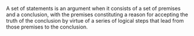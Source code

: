 A set of statements is an argument when it consists of a set of premises and a conclusion, with the premises constituting a reason for accepting the truth of the conclusion by virtue of a series of logical steps that lead from those premises to the conclusion.